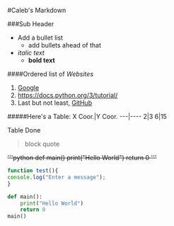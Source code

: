 #Caleb's Markdown

###Sub Header
* Add a bullet list
    * add bullets ahead of that
* *italic text*
    * **bold text**
    
 ####Ordered list of *Websites*
 1. [Google](https://www.google.com/)
 2. https://docs.python.org/3/tutorial/
 3. Last but not least, [GitHub](https://github.com/)
 
 #####Here's a Table:
 X Coor.|Y Coor.
 ---|----
 2|3
 6|15
 
 Table Done
 
 >block quote
 
<del>'''python def main()
    print("Hello World")
    return 0
'''
</del>

```javascript 
function test(){
console.log("Enter a message");
}
```
```python
def main():
    print("Hello World")
    return 0
main()
```
